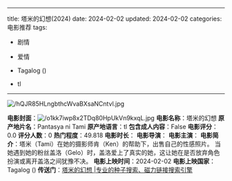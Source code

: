 
---
title: 塔米的幻想(2024)
date: 2024-02-02
updated: 2024-02-02
categories: 电影推荐
tags:

- 剧情
- 爱情

- Tagalog ()
- tl
---

<img src="https://image.tmdb.org/t/p/original/hQJR85HLngbthcWvaBXsaNCntvl.jpg" alt="/hQJR85HLngbthcWvaBXsaNCntvl.jpg" title="/hQJR85HLngbthcWvaBXsaNCntvl.jpg">

**电影封面**：<img src="https://image.tmdb.org/t/p/w200/o1kk7iwp8x2TDq80HpUkVn9kxqL.jpg" alt="/o1kk7iwp8x2TDq80HpUkVn9kxqL.jpg" title="/o1kk7iwp8x2TDq80HpUkVn9kxqL.jpg">
**电影名称**：塔米的幻想
**原产地片名**：Pantasya ni Tami
**原产地语言**：tl
**包含成人内容**：False
**电影评分**：0.0
**评分人数**：0
**热门程度**：49.818
**电影时长**：
**电影导演**：
**电影主演**：
**电影简介**：塔米（Tami）在她的摄影师肯（Ken）的帮助下，出售自己的性感照片。 当她遇到她的粉丝盖洛（Gelo）时，盖洛爱上了真实的她，这让她在是否放弃角色扮演或离开盖洛之间犹豫不决。
**电影上映时间**：2024-02-02
**电影上映国家**：Tagalog ()
**传送门**：[塔米的幻想 |专业的种子搜索、磁力链接搜索引擎](https://movie.amd794.com:2083/?search=Pantasya%20ni%20Tami&ordering=&mode=match_phrase&page_size=10&page=1)

